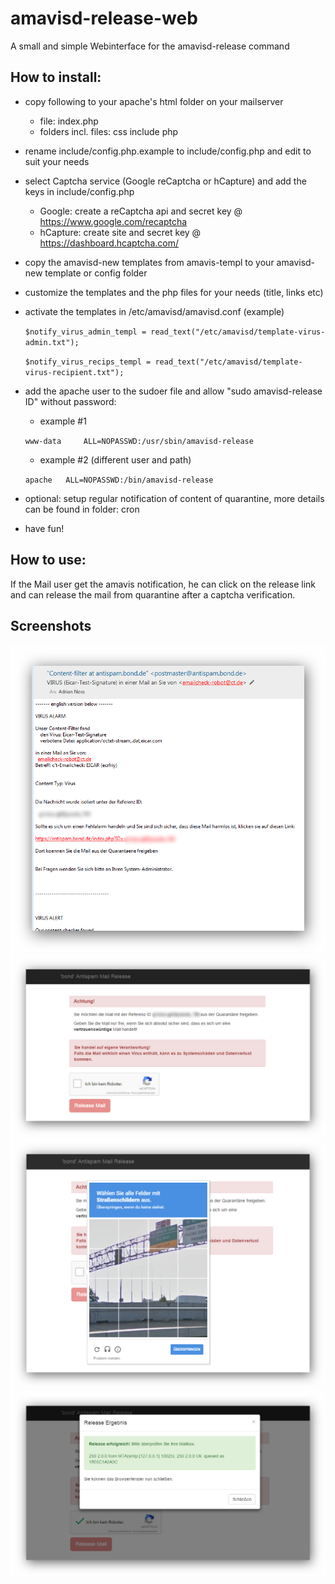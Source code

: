 # amavisd-release-web
A small and simple Webinterface for the amavisd-release command

## How to install:

- copy following to your apache's html folder on your mailserver
  - file: index.php
  - folders incl. files: css include php
- rename include/config.php.example to include/config.php and edit to suit your needs
- select Captcha service (Google reCaptcha or hCapture) and add the keys in include/config.php
  - Google: create a reCaptcha api and secret key @ https://www.google.com/recaptcha
  - hCapture: create site and secret key @ https://dashboard.hcaptcha.com/
- copy the amavisd-new templates from amavis-templ to your amavisd-new template or config folder
- customize the templates and the php files for your needs (title, links etc)
- activate the templates in /etc/amavisd/amavisd.conf (example)

  `$notify_virus_admin_templ = read_text("/etc/amavisd/template-virus-admin.txt");`

  `$notify_virus_recips_templ = read_text("/etc/amavisd/template-virus-recipient.txt");`

- add the apache user to the sudoer file and allow "sudo amavisd-release ID" without password:

  - example #1

  `www-data     ALL=NOPASSWD:/usr/sbin/amavisd-release`

  - example #2 (different user and path)

  `apache 	ALL=NOPASSWD:/bin/amavisd-release`

- optional: setup regular notification of content of quarantine, more details can be found in folder: cron
- have fun!

## How to use:

If the Mail user get the amavis notification, he can click on the release link and can release the mail from quarantine after a captcha verification.

## Screenshots

![Mail from amavis](https://github.com/AdrianNoss/amavisd-release-web/blob/master/pics/mail.png?raw=true "Virus Alert with Link")
![Release Index](https://github.com/AdrianNoss/amavisd-release-web/blob/master/pics/main.png?raw=true "Release Webinterface")
![Captcha](https://github.com/AdrianNoss/amavisd-release-web/blob/master/pics/captcha.png?raw=true "reCaptcha")
![release OK](https://github.com/AdrianNoss/amavisd-release-web/blob/master/pics/release_ok.png?raw=true "Release successfull")

